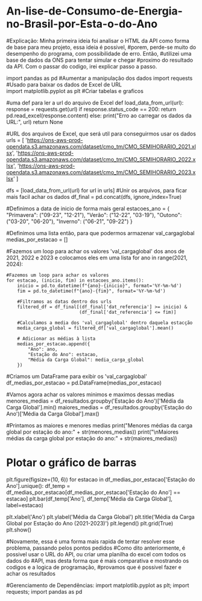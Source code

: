 # An-lise-de-Consumo-de-Energia-no-Brasil-por-Esta-o-do-Ano

#Explicação: Minha primeira ideia foi analisar o HTML da API como forma de base para meu projeto, essa ideia é possivel, 
#porem, perde-se muito do desempenho do programa, com possibilidade de erro. Então,
#utilizei uma base de dados da ONS para tentar simular e chegar
#proximo do resultado da API. Com o passar do codigo, irei explicar passo a passo.


import pandas as pd #Aumentar a manipulação dos dados
import requests     #Usado para baixar os dados de Excel de URL                     
import matplotlib.pyplot as plt     #Criar tabelas e graficos

#uma def para ler a url do arquivo de Excel
def load_data_from_url(url):
    response = requests.get(url)
    if response.status_code == 200:
        return pd.read_excel(response.content)
    else:
        print("Erro ao carregar os dados da URL:", url)
        return None

#URL dos arquivos de Excel, que será util para conseguirmos usar os dados
urls = [
    'https://ons-aws-prod-opendata.s3.amazonaws.com/dataset/cmo_tm/CMO_SEMIHORARIO_2021.xlsx',
    'https://ons-aws-prod-opendata.s3.amazonaws.com/dataset/cmo_tm/CMO_SEMIHORARIO_2022.xlsx', 
    'https://ons-aws-prod-opendata.s3.amazonaws.com/dataset/cmo_tm/CMO_SEMIHORARIO_2023.xlsx'
]

dfs = [load_data_from_url(url) for url in urls] #Unir os arquivos, para ficar mais facil achar os dados
df_final = pd.concat(dfs, ignore_index=True)

#Definimos a data de inicio de forma mais geral
estacoes_ano = {
    "Primavera": ("09-23", "12-21"),
    "Verão": ("12-22", "03-19"),
    "Outono": ("03-20", "06-20"),
    "Inverno": ("06-21", "09-22")
}

#Definimos uma lista então, para que podermos armazenar val_cargaglobal
medias_por_estacao = []

#Fazemos um loop para achar os valores 'val_cargaglobal' dos anos de 2021, 2022 e 2023 e colocamos eles em uma lista
for ano in range(2021, 2024):
   
    #Fazemos um loop para achar os valores
    for estacao, (inicio, fim) in estacoes_ano.items():
        inicio = pd.to_datetime(f"{ano}-{inicio}", format='%Y-%m-%d')
        fim = pd.to_datetime(f"{ano}-{fim}", format='%Y-%m-%d')
        
        #Filtramos as datas dentro dos urls
        filtered_df = df_final[(df_final['dat_referencia'] >= inicio) & 
                               (df_final['dat_referencia'] <= fim)]
        
        #Calculamos a media dos 'val_cargaglobal' dentro daquela estacção
        media_carga_global = filtered_df['val_cargaglobal'].mean()
        
        # Adicionar as médias à lista
        medias_por_estacao.append({
            "Ano": ano,
            "Estação do Ano": estacao,
            "Média da Carga Global": media_carga_global
        })

#Criamos um DataFrame para exibir os 'val_cargaglobal'
df_medias_por_estacao = pd.DataFrame(medias_por_estacao)

#Vamos agora achar os valores minimos e maximos dessas medias
menores_medias = df_resultados.groupby('Estação do Ano')['Média da Carga Global'].min()
maiores_medias = df_resultados.groupby('Estação do Ano')['Média da Carga Global'].max()

#Printamos as maiores e menores medias
print("Menores médias da carga global por estação do ano:" + str(menores_medias))
print("\nMaiores médias da carga global por estação do ano:" + str(maiores_medias))

# Plotar o gráfico de barras
plt.figure(figsize=(10, 6))
for estacao in df_medias_por_estacao['Estação do Ano'].unique():
    df_temp = df_medias_por_estacao[df_medias_por_estacao['Estação do Ano'] == estacao]
    plt.bar(df_temp['Ano'], df_temp['Média da Carga Global'], label=estacao)

plt.xlabel('Ano')
plt.ylabel('Média da Carga Global')
plt.title('Média da Carga Global por Estação do Ano (2021-2023)')
plt.legend()
plt.grid(True)
plt.show()

#Novamente, essa é uma forma mais rapida de tentar resolver esse problema, passando pelos pontos pedidos
#Como dito anteriormente, é possivel usar o URL do API, ou criar uma planilha do excel com todos os dados do
#API, mas desta forma que é mais comparativa e mostrando os codigos e a logica de programação,
#provamos que é possivel fazer e achar os resultados

#Gerenciamento de Dependências: import matplotlib.pyplot as plt; import requests; import pandas as pd
